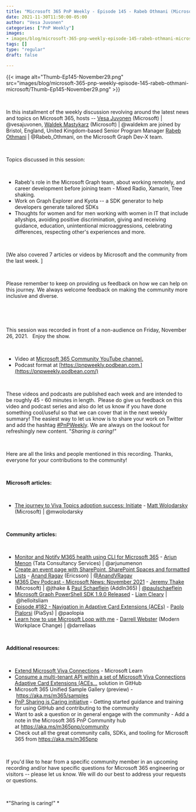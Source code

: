 ```yaml
---
title: "Microsoft 365 PnP Weekly - Episode 145 - Rabeb Othmani (Microsoft)"
date: 2021-11-30T11:50:00-05:00
author: "Vesa Juvonen"
categories: ["PnP Weekly"]
images:
- images/blog/microsoft-365-pnp-weekly-episode-145-rabeb-othmani-microsoft/Thumb-Ep145-November29.png
tags: []
type: "regular"
draft: false

---
```


{{< image alt="Thumb-Ep145-November29.png" src="images/blog/microsoft-365-pnp-weekly-episode-145-rabeb-othmani-microsoft/Thumb-Ep145-November29.png" >}}

 

In this installment of the weekly discussion revolving around the latest
news and topics on Microsoft 365, hosts -- [Vesa
Juvonen](http://twitter.com/vesajuvonen) (Microsoft) \|
\@vesajuvonen, [Waldek
Mastykarz](http://twitter.com/waldekm) (Microsoft) \| \@waldekm are
joined by Bristol, England, United Kingdom-based Senior Program Manager
[Rabeb Othmani](http://twitter.com/Rabeb_Othmani) \| \@Rabeb_Othmani, on
the Microsoft Graph Dev-X team.

 

Topics discussed in this session:

 

-   Rabeb's role in the Microsoft Graph team, about working remotely,
    and career development before joining team - Mixed Radio, Xamarin,
    Tree shaking.
-   Work on Graph Explorer and Kyota -- a SDK generator to help
    developers generate tailored SDKs
-   Thoughts for women and for men working with women in IT that include
    allyships, avoiding positive discrimination, giving and receiving
    guidance, education, unintentional microaggressions, celebrating
    differences, respecting other's experiences and more.

 

[We also covered 7 articles or videos by Microsoft and the community
from the last week. ]

 

Please remember to keep on providing us feedback on how we can help on
this journey. We always welcome feedback on making the community more
inclusive and diverse.

 



 

This session was recorded in front of a non-audience on Friday, November
26, 2021.   Enjoy the show. 

 

-   Video at [Microsoft 365 Community YouTube
    channel.](https://aka.ms/m365pnp-videos)
-   Podcast format
    at [https://pnpweekly.podbean.com.](https://pnpweekly.podbean.com/)

 

These videos and podcasts are published each week and are intended to be
roughly 45 - 60 minutes in length.  Please do give us feedback on this
video and podcast series and also do let us know if you have done
something cool/useful so that we can cover that in the next weekly
summary! The easiest way to let us know is to share your work on Twitter
and add the
hashtag [#PnPWeekly](https://twitter.com/search?q=%23pnpweekly). We are
always on the lookout for refreshingly new content. "*Sharing is
caring!"* 

 

Here are all the links and people mentioned in this recording. Thanks,
everyone for your contributions to the community!

 

**Microsoft articles:**

 

-   [The journey to Viva Topics adoption success:
    Initiate](https://techcommunity.microsoft.com/t5/microsoft-viva-blog/the-journey-to-viva-topics-adoption-success-initiate/ba-p/2976653)
    - [Matt Wolodarsky](https://twitter.com/mwolodarsky) (Microsoft)
    \| \@mwolodarsky

 

**Community articles:**

 

-   [Monitor and Notify M365 health using CLI for Microsoft
    365](https://techcommunity.microsoft.com/t5/microsoft-365-pnp-blog/monitor-and-notify-m365-health-using-cli-for-microsoft-365/ba-p/3000703) -
    [Arjun Menon](https://twitter.com/arjunumenon) (Tata Consultancy
    Services) \| \@arjunumenon
-   [Create an event page with SharePoint, SharePoint Spaces and
    formatted
    Lists](https://techcommunity.microsoft.com/t5/microsoft-365-pnp-blog/create-an-event-page-with-sharepoint-sharepoint-spaces-and/ba-p/2994438) - [Anand
    Ragav](https://twitter.com/anandVragav) (Ericsson)
    \| [\@AnandVRagav](/t5/user/viewprofilepage/user-id/1101372)
-   [M365 Dev Podcast - Microsoft News: November
    2021](https://techcommunity.microsoft.com/t5/microsoft-365-pnp-blog/m365-dev-podcast-microsoft-news-november-2021/ba-p/2997175) -
    [Jeremy Thake](https://twitter.com/jthake) (Microsoft) \| \@jthake &
    [Paul Schaeflein](http://twitter.com/paulschaeflein) (AddIn365)
    \| [\@paulschaeflein](/t5/user/viewprofilepage/user-id/113)
-   [Microsoft Graph PowerShell SDK 1.9.0
    Released](https://helloitsliam.com/2021/11/24/microsoft-graph-powershell-sdk-1-9-0-released/) -
    [Liam Cleary](https://twitter.com/helloitsliam) \| \@helloitsliam
-   [Episode #182 - Navigation in Adaptive Card Extensions
    (ACEs)](https://www.youtube.com/watch?v=0OycGbfta9o) - [Paolo
    Pialorsi](https://twitter.com/PaoloPia) (PiaSys) \| \@paolopia
-   [Learn how to use Microsoft Loop with
    me](https://regarding365.com/learn-how-to-use-microsoft-loop-with-me-ea33487cc438)
    - [Darrell Webster](http://twitter.com/darrellaas) (Modern Workplace
    Change) \| \@darrellaas

 

**Additional resources:**

 

-   [Extend Microsoft Viva
    Connections](https://docs.microsoft.com/en-us/learn/paths/m365-extend-viva-connections/?WT.mc_id=m365-47395-cxa) -
    Microsoft Learn
-   [Consume a multi-tenant API within a set of Microsoft Viva
    Connections Adaptive Card Extensions
    (ACEs\...](https://github.com/pnp/spfx-reference-scenarios/tree/main/samples/ace-pnp-contoso-orders)
    solution in GitHub
-   Microsoft 365 Unified Sample Gallery (preview)
    - <https://aka.ms/m365/samples> 
-   [PnP Sharing is Caring
    initiative](https://aka.ms/sharing-is-caring) - Getting started
    guidance and training for using GitHub and contributing to the
    community
-   Want to ask a question or in general engage with the community - Add
    a note in the Microsoft 365 PnP Community hub
    at <https://aka.ms/m365pnp/community>
-   Check out all the great community calls, SDKs, and tooling for
    Microsoft 365 from <https://aka.ms/m365pnp>

 

If you'd like to hear from a specific community member in an upcoming
recording and/or have specific questions for Microsoft 365 engineering
or visitors -- please let us know. We will do our best to address your
requests or questions.

 

*"Sharing is caring!" *
